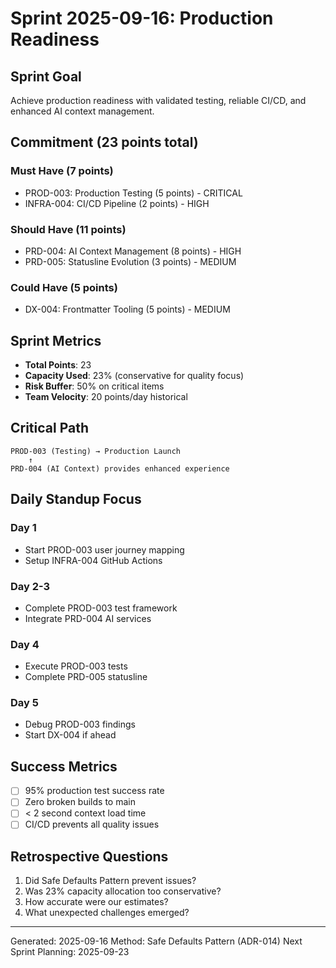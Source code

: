 # Sprint 2025-09-16: Production Readiness

## Sprint Goal
Achieve production readiness with validated testing, reliable CI/CD, and enhanced AI context management.

## Commitment (23 points total)

### Must Have (7 points)
- PROD-003: Production Testing (5 points) - CRITICAL
- INFRA-004: CI/CD Pipeline (2 points) - HIGH

### Should Have (11 points)
- PRD-004: AI Context Management (8 points) - HIGH
- PRD-005: Statusline Evolution (3 points) - MEDIUM

### Could Have (5 points)
- DX-004: Frontmatter Tooling (5 points) - MEDIUM

## Sprint Metrics
- **Total Points**: 23
- **Capacity Used**: 23% (conservative for quality focus)
- **Risk Buffer**: 50% on critical items
- **Team Velocity**: 20 points/day historical

## Critical Path
```
PROD-003 (Testing) → Production Launch
    ↑
PRD-004 (AI Context) provides enhanced experience
```

## Daily Standup Focus

### Day 1
- Start PROD-003 user journey mapping
- Setup INFRA-004 GitHub Actions

### Day 2-3
- Complete PROD-003 test framework
- Integrate PRD-004 AI services

### Day 4
- Execute PROD-003 tests
- Complete PRD-005 statusline

### Day 5
- Debug PROD-003 findings
- Start DX-004 if ahead

## Success Metrics
- [ ] 95% production test success rate
- [ ] Zero broken builds to main
- [ ] < 2 second context load time
- [ ] CI/CD prevents all quality issues

## Retrospective Questions
1. Did Safe Defaults Pattern prevent issues?
2. Was 23% capacity allocation too conservative?
3. How accurate were our estimates?
4. What unexpected challenges emerged?

---
Generated: 2025-09-16
Method: Safe Defaults Pattern (ADR-014)
Next Sprint Planning: 2025-09-23